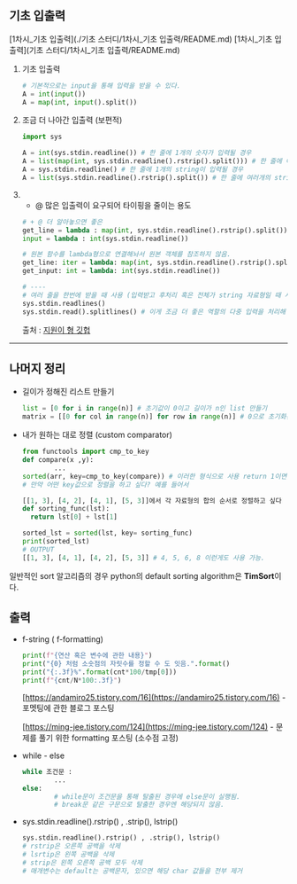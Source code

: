 ## 기초 입출력
[1차시_기초 입출력](./기초 스터디/1차시_기초 입출력/README.md)
[1차시_기초 입출력](기초 스터디/1차시_기초 입출력/README.md)
1. 기초 입출력

    ```python
    # 기본적으로는 input을 통해 입력을 받을 수 있다.
    A = int(input())
    A = map(int, input().split())
    ```

2. 조금 더 나아간 입출력 (보편적)

    ```python
    import sys

    A = int(sys.stdin.readline()) # 한 줄에 1개의 숫자가 입력될 경우
    A = list(map(int, sys.stdin.readline().rstrip().split())) # 한 줄에 여러개의 숫자가 입력될 경우
    A = sys.stdin.readline() # 한 줄에 1개의 string이 입력될 경우
    A = list(sys.stdin.readline().rstrip().split()) # 한 줄에 여러개의 string이 입력될 경우
    ```

3. + @ 많은 입출력이 요구되어 타이핑을 줄이는 용도

    ```python
    # + @ 더 알아놓으면 좋은 
    get_line = lambda : map(int, sys.stdin.readline().rstrip().split())
    input = lambda : int(sys.stdin.readline())

    # 원본 함수를 lambda형으로 연결해놔서 원본 객체를 참조하지 않음.
    get_line: iter = lambda: map(int, sys.stdin.readline().rstrip().split())
    get_input: int = lambda: int(sys.stdin.readline())

    # ----
    # 여러 줄을 한번에 받을 때 사용 (입력받고 후처리 혹은 전체가 string 자료형일 때 사용)
    sys.stdin.readlines()
    sys.stdin.read().splitlines() # 이게 조금 더 좋은 역할의 다중 입력을 처리해 주는 듯...?
    ```

    출처 : [지원이 형 깃헙](https://github.com/JiwonDev/BOJ-Algorithm-python)

---

## 나머지 정리

- 길이가 정해진 리스트 만들기

    ```python
    list = [0 for i in range(n)] # 초기값이 0이고 길이가 n인 list 만들기
    matrix = [[0 for col in range(n)] for row in range(n)] # 0으로 초기화된 2차원 배열
    ```

- 내가 원하는 대로 정렬 (custom comparator)

    ```python
    from functools import cmp_to_key
    def compare(x ,y):
    		...
    sorted(arr, key=cmp_to_key(compare)) # 이러한 형식으로 사용 return 1이면 교환해야할 때 그대로 둘 때 0, -1
    # 만약 어떤 key값으로 정렬을 하고 싶다? 예를 들어서 

    [[1, 3], [4, 2], [4, 1], [5, 3]]에서 각 자료형의 합의 순서로 정렬하고 싶다
    def sorting_func(lst):
      return lst[0] + lst[1]

    sorted_lst = sorted(lst, key= sorting_func)
    print(sorted_lst)
    # OUTPUT
    [[1, 3], [4, 1], [4, 2], [5, 3]] # 4, 5, 6, 8 이런게도 사용 가능.
    ```

일반적인 sort 알고리즘의 경우 python의 default sorting algorithm은 **TimSort**이다.

## 출력

- f-string ( f-formatting)

    ```python
    print(f"{연산 혹은 변수에 관한 내용}")
    print("{0} 처럼 소숫점의 자릿수를 정할 수 도 잇음.".format()
    print("{:.3f}%".format(cnt*100/tmp[0]))
    print(f"{cnt/N*100:.3f}")
    ```

    [https://andamiro25.tistory.com/16](https://andamiro25.tistory.com/16) - 포멧팅에 관한 블로그 포스팅

    [https://ming-jee.tistory.com/124](https://ming-jee.tistory.com/124) - 문제를 풀기 위한 formatting 포스팅 (소수점 고정)

- while - else

    ```python
    while 조건문 : 
    		...
    else:
    		# while문이 조건문을 통해 탈출된 경우에 else문이 실행됨.
    		# break문 같은 구문으로 탈출한 경우엔 해당되지 않음.

    ```

- sys.stdin.readline().rstrip() , .strip(), lstrip()

    ```python
    sys.stdin.readline().rstrip() , .strip(), lstrip()
    # rstrip은 오른쪽 공백을 삭제
    # lsrtip은 왼쪽 공백을 삭제
    # strip은 왼쪽 오른쪽 공백 모두 삭제
    # 매개변수는 default는 공백문자, 있으면 해당 char 값들을 전부 제거
    ```
